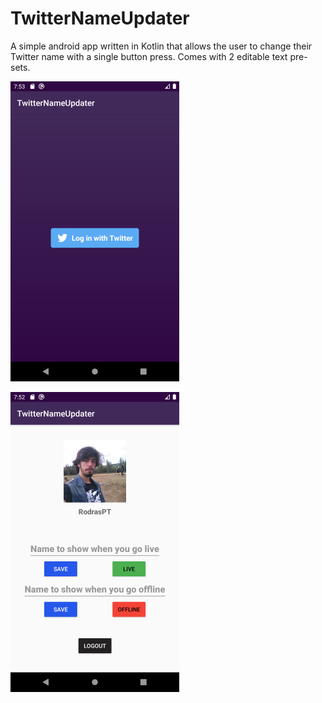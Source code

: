 # TwitterNameUpdater
A simple android app written in Kotlin that allows the user to change their Twitter name with a single button press.
Comes with 2 editable text pre-sets.

![Login Screen](https://github.com/RodrasF/TwitterNameUpdater/blob/master/login_screen_ps.png)

![Main Screen](https://github.com/RodrasF/TwitterNameUpdater/blob/master/main_screen_ps.png)
